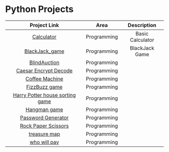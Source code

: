 # Python Projects

| Project Link   | Area  | Description |
|     :---:      | :---: | :---: |
| [Calculator](https://github.com/nischala16/PythonProjects/blob/main/Programming_practice/BasicCalculator)| Programming | Basic Calculator
|[BlackJack_game](https://github.com/nischala16/PythonProjects/blob/main/Programming_practice/BlackJack_game)| Programming | BlackJack Game
|[BlindAuction](https://github.com/nischala16/PythonProjects/blob/main/Programming_practice/BlindAuction)| Programming | 
|[Caesar Encrypt Decode](https://github.com/nischala16/PythonProjects/blob/main/Programming_practice/CaesarEncryptDecode)| Programming | 
|[Coffee Machine](https://github.com/nischala16/PythonProjects/blob/main/Programming_practice/CoffeeMachine)| Programming | 
|[FizzBuzz game](https://github.com/nischala16/PythonProjects/blob/main/Programming_practice/FizzBuzzgame)| Programming | 
|[Harry Potter house sorting game](https://github.com/nischala16/PythonProjects/blob/main/Programming_practice/HPsortgame)| Programming | 
|[Hangman game](https://github.com/nischala16/PythonProjects/blob/main/Programming_practice/Hangmangame)| Programming |
|[Password Generator](https://github.com/nischala16/PythonProjects/blob/main/Programming_practice/PasswordGenerator)| Programming |
|[Rock Paper Scissors](https://github.com/nischala16/PythonProjects/blob/main/Programming_practice/RockPaperScissors)| Programming |
|[treasure map](https://github.com/nischala16/PythonProjects/blob/main/Programming_practice/treasuremap)| Programming |
|[who will pay](https://github.com/nischala16/PythonProjects/blob/main/Programming_practice/whowillpay)| Programming |
